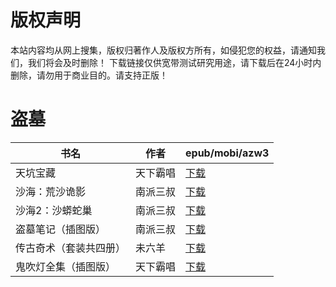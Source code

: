 # 版权声明

本站内容均从网上搜集，版权归著作人及版权方所有，如侵犯您的权益，请通知我们，我们将会及时删除！ 下载链接仅供宽带测试研究用途，请下载后在24小时内删除，请勿用于商业目的。请支持正版！

# 盗墓

| 书名 | 作者 | epub/mobi/azw3 |
| --- | --- | --- |
| 天坑宝藏 | 天下霸唱 | [下载](https://url89.ctfile.com/f/31084289-1356985273-7ce1df?p=8866) |
| 沙海：荒沙诡影 | 南派三叔 | [下载](https://url89.ctfile.com/f/31084289-1357020958-faed28?p=8866) |
| 沙海2：沙蟒蛇巢 | 南派三叔 | [下载](https://url89.ctfile.com/f/31084289-1357020952-c06183?p=8866) |
| 盗墓笔记（插图版） | 南派三叔 | [下载](https://url89.ctfile.com/f/31084289-1357005646-e7641b?p=8866) |
| 传古奇术（套装共四册） | 未六羊 | [下载](https://url89.ctfile.com/f/31084289-1357005541-573834?p=8866) |
| 鬼吹灯全集（插图版） | 天下霸唱 | [下载](https://url89.ctfile.com/f/31084289-1357004863-5bc405?p=8866) |
